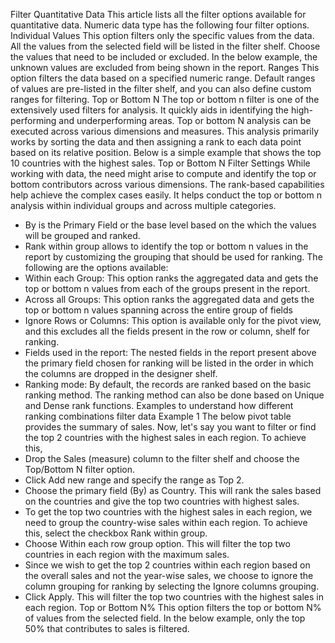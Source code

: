 Filter Quantitative Data
This article lists all the filter options available for quantitative data. Numeric data type has the following four filter options.
Individual Values
This option filters only the specific values from the data. All the values from the selected field will be listed in the filter shelf. Choose the values that need to be included or excluded. In the below example, the unknown values are excluded from being shown in the report.
Ranges
This option filters the data based on a specified numeric range. Default ranges of values are pre-listed in the filter shelf, and you can also define custom ranges for filtering.
Top or Bottom N
The top or bottom n filter is one of the extensively used filters for analysis. It quickly aids in identifying the high-performing and underperforming areas. Top or bottom N analysis can be executed across various dimensions and measures.
This analysis primarily works by sorting the data and then assigning a rank to each data point based on its relative position. Below is a simple example that shows the top 10 countries with the highest sales.
Top or Bottom N Filter Settings
While working with data, the need might arise to compute and identify the top or bottom contributors across various dimensions. The rank-based capabilities help achieve the complex cases easily. It helps conduct the top or bottom n analysis within individual groups and across multiple categories.
- By is the Primary Field or the base level based on the which the values will be grouped and ranked.
- Rank within group allows to identify the top or bottom n values in the report by customizing the grouping that should be used for ranking. The following are the options available:
- Within each Group: This option ranks the aggregated data and gets the top or bottom n values from each of the groups present in the report.
- Across all Groups: This option ranks the aggregated data and gets the top or bottom n values spanning across the entire group of fields
- Ignore Rows or Columns: This option is available only for the pivot view, and this excludes all the fields present in the row or column, shelf for ranking.
- Fields used in the report: The nested fields in the report present above the primary field chosen for ranking will be listed in the order in which the columns are dropped in the designer shelf.
- Ranking mode: By default, the records are ranked based on the basic ranking method. The ranking method can also be done based on Unique and Dense rank functions.
Examples to understand how different ranking combinations filter data
Example 1
The below pivot table provides the summary of sales.
Now, let's say you want to filter or find the top 2 countries with the highest sales in each region.
To achieve this,
- Drop the Sales (measure) column to the filter shelf and choose the Top/Bottom N filter option.
- Click Add new range and specify the range as Top 2.
- Choose the primary field (By) as Country. This will rank the sales based on the countries and give the top two countries with highest sales.
- To get the top two countries with the highest sales in each region, we need to group the country-wise sales within each region. To achieve this, select the checkbox Rank within group.
- Choose Within each row group option. This will filter the top two countries in each region with the maximum sales.
- Since we wish to get the top 2 countries within each region based on the overall sales and not the year-wise sales, we choose to ignore the column grouping for ranking by selecting the Ignore columns grouping.
- Click Apply.
This will filter the top two countries with the highest sales in each region.
Top or Bottom N%
This option filters the top or bottom N% of values from the selected field. In the below example, only the top 50% that contributes to sales is filtered.